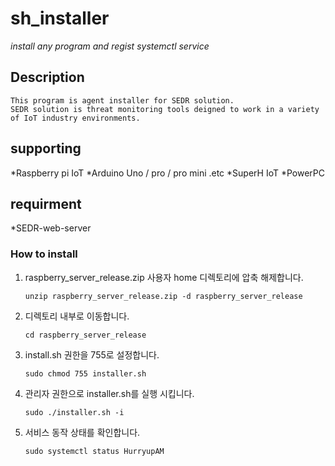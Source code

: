 # sh_installer
*install any program and regist systemctl service*

## Description
```
This program is agent installer for SEDR solution.
SEDR solution is threat monitoring tools deigned to work in a variety of IoT industry environments.
```

## supporting
*Raspberry pi IoT
*Arduino Uno / pro / pro mini .etc
*SuperH IoT
*PowerPC

## requirment
*SEDR-web-server


### How to install

1. raspberry_server_release.zip 사용자 home 디렉토리에 압축 해제합니다.
    ```
    unzip raspberry_server_release.zip -d raspberry_server_release
    ```
2. 디렉토리 내부로 이동합니다.
    ```
    cd raspberry_server_release
    ```
3. install.sh 권한을 755로 설정합니다.
    ```
    sudo chmod 755 installer.sh
    ```
4. 관리자 권한으로 installer.sh를 실행 시킵니다.
    ```
    sudo ./installer.sh -i
    ```
5. 서비스 동작 상태를 확인합니다.
    ```
    sudo systemctl status HurryupAM
    ```
